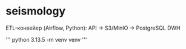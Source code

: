 # seismology
ETL-конвейер (Airflow, Python): API → S3/MinIO → PostgreSQL DWH

'''
python 3.13.5 -m venv venv
'''
